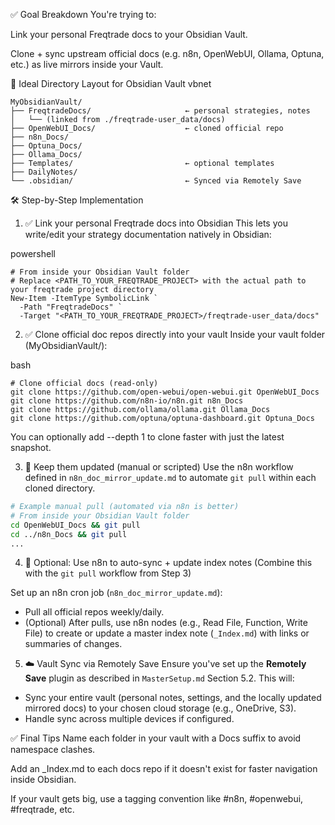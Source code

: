 ✅ Goal Breakdown
You're trying to:

Link your personal Freqtrade docs to your Obsidian Vault.

Clone + sync upstream official docs (e.g. n8n, OpenWebUI, Ollama, Optuna, etc.) as live mirrors inside your Vault.

🧭 Ideal Directory Layout for Obsidian Vault
vbnet
```
MyObsidianVault/
├── FreqtradeDocs/                     ← personal strategies, notes
│   └── (linked from ./freqtrade-user_data/docs)
├── OpenWebUI_Docs/                    ← cloned official repo
├── n8n_Docs/
├── Optuna_Docs/
├── Ollama_Docs/
├── Templates/                         ← optional templates
├── DailyNotes/
└── .obsidian/                         ← Synced via Remotely Save
```

🛠️ Step-by-Step Implementation
1. ✅ Link your personal Freqtrade docs into Obsidian
This lets you write/edit your strategy documentation natively in Obsidian:

powershell
```
# From inside your Obsidian Vault folder
# Replace <PATH_TO_YOUR_FREQTRADE_PROJECT> with the actual path to your freqtrade project directory
New-Item -ItemType SymbolicLink `
  -Path "FreqtradeDocs" `
  -Target "<PATH_TO_YOUR_FREQTRADE_PROJECT>/freqtrade-user_data/docs"
```
2. ✅ Clone official doc repos directly into your vault
Inside your vault folder (MyObsidianVault/):

bash
```
# Clone official docs (read-only)
git clone https://github.com/open-webui/open-webui.git OpenWebUI_Docs
git clone https://github.com/n8n-io/n8n.git n8n_Docs
git clone https://github.com/ollama/ollama.git Ollama_Docs
git clone https://github.com/optuna/optuna-dashboard.git Optuna_Docs
``` 
You can optionally add --depth 1 to clone faster with just the latest snapshot.

3. 🔁 Keep them updated (manual or scripted)
Use the n8n workflow defined in `n8n_doc_mirror_update.md` to automate `git pull` within each cloned directory.

```bash
# Example manual pull (automated via n8n is better)
# From inside your Obsidian Vault folder
cd OpenWebUI_Docs && git pull
cd ../n8n_Docs && git pull
...
```

4. 🧠 Optional: Use n8n to auto-sync + update index notes
(Combine this with the `git pull` workflow from Step 3)

Set up an n8n cron job (`n8n_doc_mirror_update.md`):

*   Pull all official repos weekly/daily.
*   (Optional) After pulls, use n8n nodes (e.g., Read File, Function, Write File) to create or update a master index note (`_Index.md`) with links or summaries of changes.

5. ☁️ Vault Sync via Remotely Save
Ensure you've set up the **Remotely Save** plugin as described in `MasterSetup.md` Section 5.2. This will:

*   Sync your entire vault (personal notes, settings, and the locally updated mirrored docs) to your chosen cloud storage (e.g., OneDrive, S3).
*   Handle sync across multiple devices if configured.

✅ Final Tips
Name each folder in your vault with a Docs suffix to avoid namespace clashes.

Add an _Index.md to each docs repo if it doesn't exist for faster navigation inside Obsidian.

If your vault gets big, use a tagging convention like #n8n, #openwebui, #freqtrade, etc.
